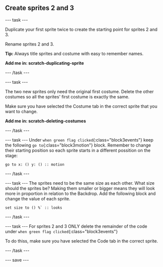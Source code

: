 ## Create sprites 2 and 3

--- task ---

Duplicate your first sprite twice to create the starting point for sprites 2 and 3.

Rename sprites 2 and 3.

**Tip:** Always title sprites and costume with easy to remember names.

**Add me in: scratch-duplicating-sprite**

--- /task ---

--- task ---

The two new sprites only need the original first costume. Delete the other costumes so all the sprites' first costume is exactly the same.

Make sure you have selected the Costume tab in the correct sprite that you want to change.

**Add me in: scratch-deleting-costumes**

--- /task ---

--- task ---
Under `when green flag clicked`{:class="block3events"} keep the following `go to`{:class="block3motion"} block. Remember to change their starting position so each sprite starts in a different possition on the stage:
```blocks3
go to x: () y: () :: motion
```
--- /task ---

--- task ---
The sprites need to be the same size as each other. What size should the sprites be? Making them smaller or bigger means they will look more in proportion in relation to the Backdrop. Add the following block and change the value of each sprite.

```blocks3
set size to () %` :: looks
```
--- /task ---

--- task ---
For sprites 2 and 3 ONLY delete the remainder of the code under `when green flag clicked`{:class="block3events"} 

To do thiss, make sure you have selected the Code tab in the correct sprite.

--- /task ---

--- save ---
